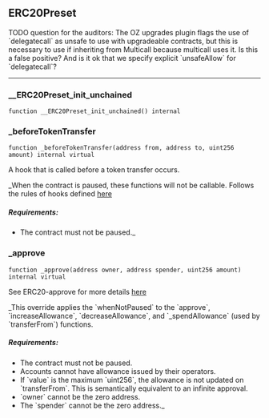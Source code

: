 ## ERC20Preset


TODO question for the auditors:
The OZ upgrades plugin flags the use of &#x60;delegatecall&#x60; as unsafe to use with upgradeable contracts,
but this is necessary to use if inheriting from Multicall because multicall uses it.
Is this a false positive? And is it ok that we specify explicit &#x60;unsafeAllow&#x60; for &#x60;delegatecall&#x60;?




---

### __ERC20Preset_init_unchained

```solidity
function __ERC20Preset_init_unchained() internal
```






### _beforeTokenTransfer

```solidity
function _beforeTokenTransfer(address from, address to, uint256 amount) internal virtual
```

A hook that is called before a token transfer occurs.

_When the contract is paused, these functions will not be callable. Follows the rules of hooks defined
[here](https://docs.openzeppelin.com/contracts/4.x/extending-contracts#rules_of_hooks)
##### Requirements:
- The contract must not be paused._



### _approve

```solidity
function _approve(address owner, address spender, uint256 amount) internal virtual
```

See ERC20-approve for more details [here](
https://docs.openzeppelin.com/contracts/4.x/api/token/erc20#ERC20-approve-address-uint256-)

_This override applies the &#x60;whenNotPaused&#x60; to the &#x60;approve&#x60;, &#x60;increaseAllowance&#x60;, &#x60;decreaseAllowance&#x60;,
and &#x60;_spendAllowance&#x60; (used by &#x60;transferFrom&#x60;) functions.
##### Requirements:
- The contract must not be paused.
- Accounts cannot have allowance issued by their operators.
- If &#x60;value&#x60; is the maximum &#x60;uint256&#x60;, the allowance is not updated on &#x60;transferFrom&#x60;. This is semantically
equivalent to an infinite approval.
- &#x60;owner&#x60; cannot be the zero address.
- The &#x60;spender&#x60; cannot be the zero address._





